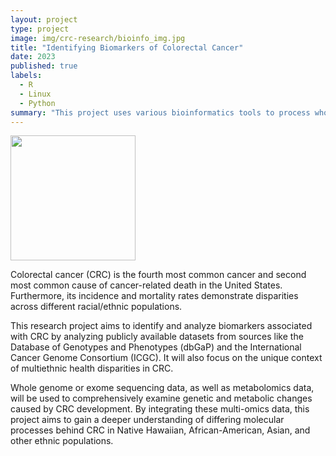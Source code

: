 ```yaml
---
layout: project
type: project
image: img/crc-research/bioinfo_img.jpg
title: "Identifying Biomarkers of Colorectal Cancer"
date: 2023
published: true
labels:
  - R
  - Linux
  - Python
summary: "This project uses various bioinformatics tools to process whole genome sequencing data of colorectal cancer samples and identify potential biomarkers of the cancer."
---
```


<div class="text-center p-4">
  <img width="200px" src="..img/crc-research/DCR103-mafSummary.jpg" class="img-thumbnail" >
</div>

Colorectal cancer (CRC) is the fourth most common cancer and second most common cause of cancer-related death in the United States. Furthermore, its incidence and mortality rates demonstrate disparities across different racial/ethnic populations. 

This research project aims to identify and analyze biomarkers associated with CRC by analyzing publicly available datasets from sources like the Database of Genotypes and Phenotypes (dbGaP) and the International Cancer Genome Consortium (ICGC). It will also focus on the unique context of multiethnic health disparities in CRC.

Whole genome or exome sequencing data, as well as metabolomics data, will be used to comprehensively examine genetic and metabolic changes caused by CRC development. By integrating these multi-omics data, this project aims to gain a deeper understanding of differing molecular processes behind CRC in Native Hawaiian, African-American, Asian, and other ethnic populations.
